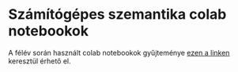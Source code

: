# Számítógépes szemantika colab notebookok

A félév során használt colab notebookok gyűjteménye [ezen a linken](https://drive.google.com/drive/folders/1MyIYrDh0JI97uNidwQ6kl2Fiy-GeJfMe?usp=drive_link) keresztül érhető el.
